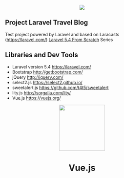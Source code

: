 <p align="center"><img src="https://laravel.com/assets/img/components/logo-laravel.svg"></p>

## Project Laravel Travel Blog

Test project powered by Laravel and based on Laracasts (https://laravel.com/) [Laravel 5.4 From Scratch](https://laracasts.com/series/laravel-from-scratch-2017) Series

## Libraries and Dev Tools

- Laravel version 5.4  https://laravel.com/
- Bootstrap  http://getbootstrap.com/
- jQuery  http://jquery.com/
- select2.js  https://select2.github.io/
- sweetalert.js  https://github.com/t4t5/sweetalert
- lity.js  http://sorgalla.com/lity/
- Vue.js  https://vuejs.org/

<p align="center">
	<img width="150px" src="https://vuejs.org/images/logo.png">
	<h1 align="center">Vue.js</h1>
</p>